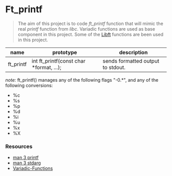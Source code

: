 # Ft_printf
> The aim of this project is to code _ft_printf_ function
that will mimic the real _printf_ function from _libc_. Variadic functions
are used as base component in this project. Some of the [Libft][4] functions are been used
in this project.

name|prototype|description
---|---|---
ft_printf|int ft_printf(const char *format, ...);|sends formatted output to stdout.

*note:* ft_printf() manages any of the following flags "-0.*", and any of the following conversions:<br/>
- %c
- %s
- %p
- %d
- %i
- %u
- %x
- %X


### Resources
- [man 3 printf][1]
- [man 3 stdarg][2]
- [Variadic-Functions][3]

[1]: (https://man7.org/linux/man-pages/man3/printf.3.html)
[2]: (https://man7.org/linux/man-pages/man3/stdarg.3.html)
[3]: (http://cs.petrsu.ru/~vadim/sp2011/libc/Variadic-Functions.html)
[4]: (https://github.com/FrenkenFlores/Libft)